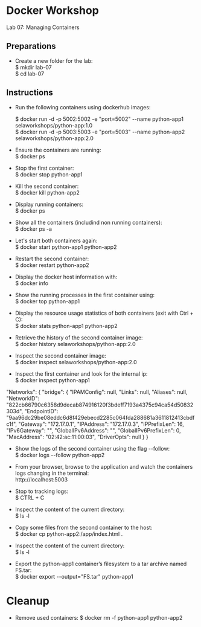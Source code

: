 # Docker Workshop <br/>

Lab 07: Managing Containers <br/>

## Preparations <br/>

* Create a new folder for the lab: <br/>
  $ mkdir lab-07 <br/>
  $ cd lab-07 <br/>

## Instructions <br/>

* Run the following containers using dockerhub images: <br/>

  $ docker run -d -p 5002:5002 -e "port=5002" --name python-app1 selaworkshops/python-app:1.0 <br/>
  $ docker run -d -p 5003:5003 -e "port=5003" --name python-app2 selaworkshops/python-app:2.0 <br/>
  
* Ensure the containers are running: <br/>
  $ docker ps <br/>
  
* Stop the first container:<br/>
  $ docker stop python-app1 

* Kill the second container: <br/>
  $ docker kill python-app2

* Display running containers: <br/>
  $ docker ps
  
* Show all the containers (includind non running containers): <br/>
  $ docker ps -a
  
* Let's start both containers again: <br/>
  $ docker start python-app1 python-app2 

* Restart the second container: <br/>
  $ docker restart python-app2
  
* Display the docker host information with: <br/>
  $ docker info
  
* Show the running processes in the first container using: <br/>
  $ docker top python-app1
  
* Display the resource usage statistics of both containers (exit with Ctrl + C): <br/>
  $ docker stats python-app1 python-app2

* Retrieve the history of the second container image: <br/>
  $ docker history selaworkshops/python-app:2.0 
  
* Inspect the second container image: <br/>
  $ docker inspect selaworkshops/python-app:2.0 
  
* Inspect the first container and look for the internal ip: <br/>
  $ docker inspect python-app1 
 
 "Networks": {
                "bridge": {
                    "IPAMConfig": null,
                    "Links": null,
                    "Aliases": null,
                    "NetworkID": "822cb66790c6358d9decab874916120f3bdeff7193a4375c94ca54d50832303d",
                    "EndpointID": "9aa96dc29be08eddc6d8f429ebecd2285c064fda288681a3611812413cbdfc1f",
                    "Gateway": "172.17.0.1",
                    "IPAddress": "172.17.0.3",
                    "IPPrefixLen": 16,
                    "IPv6Gateway": "",
                    "GlobalIPv6Address": "",
                    "GlobalIPv6PrefixLen": 0,
                    "MacAddress": "02:42:ac:11:00:03",
                    "DriverOpts": null
                }
            } <br/>
   
   * Show the logs of the second container using the flag --follow: <br/>
     $ docker logs --follow python-app2
     
   * From your browser, browse to the application and watch the containers logs changing in the terminal: <br/>
     http://localhost:5003
     
   * Stop to tracking logs: <br/>
     $ CTRL + C
     
   * Inspect the content of the current directory: <br/>
     $ ls -l
     
   * Copy some files from the second container to the host: <br/>
     $ docker cp python-app2:/app/index.html .
     
   * Inspect the content of the current directory: <br/>
     $ ls -l
     
   * Export the python-app1 container’s filesystem to a tar archive named FS.tar: <br/>
     $ docker export --output="FS.tar" python-app1
   
   
   # Cleanup <br/>
   
   * Remove used containers:
     $ docker rm -f python-app1 python-app2
    
